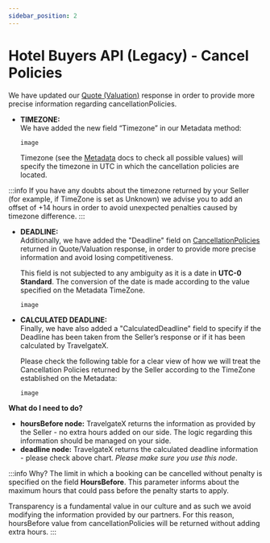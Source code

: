 ```yaml
---
sidebar_position: 2
---
```


# Hotel Buyers API (Legacy) - Cancel Policies

We have updated our [Quote (Valuation)](https://docs.travelgatex.com/connectiontypesbuyers/hotel-x/methods/bookingflow/quote/) response in order to provide more precise information regarding cancellationPolicies.

- **TIMEZONE:**  
    We have added the new field “Timezone” in our Metadata method:

    ```
    image
    ```

    Timezone (see the [Metadata](https://docs.travelgatex.com/connectiontypesbuyers/legacy/methods/messages/metadata/) docs to check all possible values) will specify the timezone in UTC in which the cancellation policies are located.


:::info
If you have any doubts about the timezone returned by your Seller (for example, if TimeZone is set as Unknown) we advise you to add an offset of +14 hours in order to avoid unexpected penalties caused by timezone difference.
:::

- **DEADLINE:**  
    Additionally, we have added the "Deadline" field on [CancellationPolicies](https://docs.travelgatex.com/connectiontypesbuyers/legacy/methods/messages/valuation/#valuationrs-example) returned in Quote/Valuation response, in order to provide more precise information and avoid losing competitiveness.

    This field is not subjected to any ambiguity as it is a date in **UTC-0 Standard**. The conversion of the date is made according to the value specified on the Metadata TimeZone.

    ```
    image
    ```

- **CALCULATED DEADLINE:**  
    Finally, we have also added a "CalculatedDeadline" field to specify if the Deadline has been taken from the Seller’s response or if it has been calculated by TravelgateX.

    Please check the following table for a clear view of how we will treat the Cancellation Policies returned by the Seller according to the TimeZone established on the Metadata:

    ```
    image
    ```


**What do I need to do?**
- **hoursBefore node:** TravelgateX returns the information as provided by the Seller - no extra hours added on our side. The logic regarding this information should be managed on your side.
- **deadline node:** TravelgateX returns the calculated deadline information - please check above chart. *Please make sure you use this node*.


:::info Why?
The limit in which a booking can be cancelled without penalty is specified on the field **HoursBefore**. This parameter informs about the maximum hours that could pass before the penalty starts to apply.

Transparency is a fundamental value in our culture and as such we avoid modifying the information provided by our partners. For this reason, hoursBefore value from cancellationPolicies will be returned without adding extra hours.
:::

